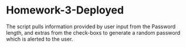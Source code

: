 # Homework-3-Deployed
The script pulls information provided by user input from the Password length, and extras from the check-boxs to generate a random password which is alerted to the user.
